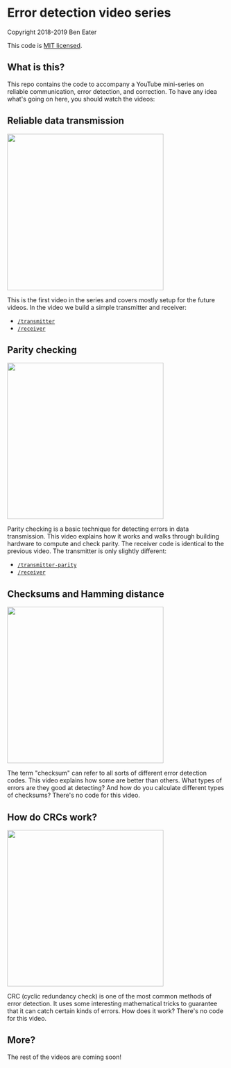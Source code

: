 # Error detection video series

Copyright 2018-2019 Ben Eater

This code is [MIT licensed](http://en.wikipedia.org/wiki/MIT_License).

## What is this?

This repo contains the code to accompany a YouTube mini-series on reliable communication, error detection, and correction. To have any idea what's going on here, you should watch the videos:


## Reliable data transmission

[<img src=https://img.youtube.com/vi/eq5YpKHXJDM/maxresdefault.jpg width=360/>](https://www.youtube.com/watch?v=eq5YpKHXJDM)

This is the first video in the series and covers mostly setup for the future videos. In the video we build a simple transmitter and receiver:

 * [`/transmitter`](/transmitter)
 * [`/receiver`](/receiver)


## Parity checking

[<img src=https://img.youtube.com/vi/MgkhrBSjhag/maxresdefault.jpg width=360/>](https://www.youtube.com/watch?v=MgkhrBSjhag)

Parity checking is a basic technique for detecting errors in data transmission. This video explains how it works and walks through building hardware to compute and check parity. The receiver code is identical to the previous video. The transmitter is only slightly different:

 * [`/transmitter-parity`](/transmitter-parity)
 * [`/receiver`](/receiver)

## Checksums and Hamming distance

[<img src=https://img.youtube.com/vi/ppU41c15Xho/maxresdefault.jpg width=360/>](https://www.youtube.com/watch?v=ppU41c15Xho)

The term "checksum" can refer to all sorts of different error detection codes. This video explains how some are better than others. What types of errors are they good at detecting? And how do you calculate different types of checksums? There's no code for this video.

## How do CRCs work?

[<img src=https://img.youtube.com/vi/izG7qT0EpBw/maxresdefault.jpg width=360/>](https://www.youtube.com/watch?v=izG7qT0EpBw)

CRC (cyclic redundancy check) is one of the most common methods of error detection. It uses some interesting mathematical tricks to guarantee that it can catch certain kinds of errors. How does it work? There's no code for this video.


## More?

The rest of the videos are coming soon!
